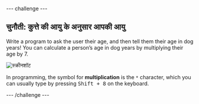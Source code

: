 \--- challenge \---

## चुनौती: कुत्ते की आयु के अनुसार आपकी आयु

Write a program to ask the user their age, and then tell them their age in dog years! You can calculate a person’s age in dog years by multiplying their age by 7.

![स्क्रीनशॉट](images/me-dog-years.png)

In programming, the symbol for **multiplication** is the `*` character, which you can usually type by pressing <kbd>Shift + 8</kbd> on the keyboard.

\--- /challenge \---